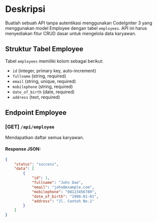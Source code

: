 # Deskripsi
Buatlah sebuah API tanpa autentikasi menggunakan CodeIgniter 3 yang menggunakan model Employee dengan tabel `employees`. API ini harus menyediakan fitur CRUD dasar untuk mengelola data karyawan.

## Struktur Tabel Employee
Tabel `employees` memiliki kolom sebagai berikut:

- `id` (integer, primary key, auto-increment)
- `fullname` (string, required)
- `email` (string, unique, required)
- `mobilephone` (string, required)
- `date_of_birth` (date, required)
- `address` (text, required)

## Endpoint Employee
### [GET] `/api/employee`
Mendapatkan daftar semua karyawan.
#### Response JSON:
```json
{
    "status": "success",
    "data": [
        {
            "id": 1,
            "fullname": "John Doe",
            "email": "john@example.com",
            "mobilephone": "08123456789",
            "date_of_birth": "1990-01-01",
            "address": "Jl. Contoh No.1"
        }
    ]
}
